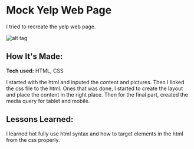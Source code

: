 # Mock Yelp Web Page
I tried to recreate the yelp web page.

![alt tag](1.png)

## How It's Made:

**Tech used:** HTML, CSS

I started with the html and inputed the content and pictures. Then I linked the css file to the html. Ones that was done, I started to create the layout and place the content in the right place. Then for the final part, created the media query for tablet and mobile.

## Lessons Learned:

I learned hot fully use html syntax and how to target elements in the html from the css properly.
